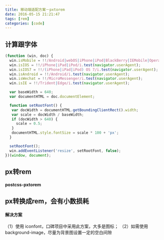 ```yaml
---
title: 移动端适配方案－pxtorem
date: 2016-05-15 21:21:47
tags: [rem]
categories: [code]
---
```

## 计算跟字体
```js
(function (win, doc) {
  win.isMobile = !!/Android|webOS|iPhone|iPod|BlackBerry|IEMobile|Opera Mini|MicroMessenger/i.test(navigator.userAgent);
  win.isIOS = !!/iPhone|iPad|iPod/i.test(navigator.userAgent);
  win.isIOS7 = !!/(iPhone|iPad|iPod) OS 7/i.test(navigator.userAgent);
  win.isAndroid = !!/Android/i.test(navigator.userAgent);
  win.isWechat = !!/MicroMessenger/i.test(navigator.userAgent);
  win.isIE = !!/Trident|Edge/i.test(navigator.userAgent);

  var baseWidth = 640;
  var documentHTML = doc.documentElement;

  function setRootFont() {
   var docWidth = documentHTML.getBoundingClientRect().width;
   var scale = docWidth / baseWidth;
   if (docWidth > 640) {
     scale = 0.5;
   }
   documentHTML.style.fontSize = scale * 100 + 'px';
  }

  setRootFont();
  win.addEventListener('resize', setRootFont, false);
})(window, document);
```

## px转rem
#### postcss-pxtorem

## px转换成rem，会有小数损耗
#### 解决方案
（1）使用 iconfont，口碑项目中采用此方案，大多是图标；
（2）如需使用 background-image，尽量为背景图设置一定的空白间隙